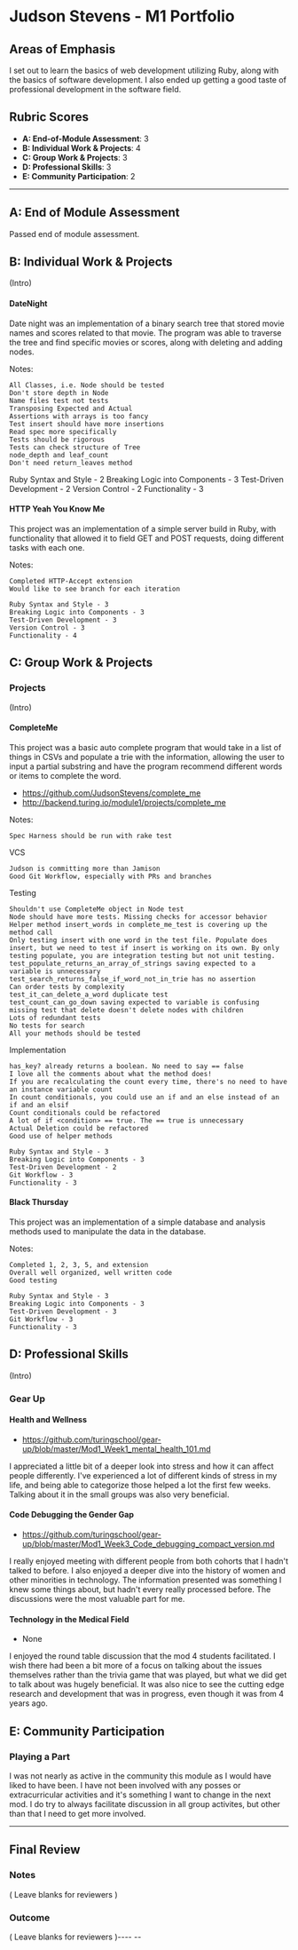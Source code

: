 # Judson Stevens - M1 Portfolio

## Areas of Emphasis

I set out to learn the basics of web development utilizing Ruby, along with the basics of software development. I also ended up getting a good taste of professional development in the software field.

## Rubric Scores

* **A: End-of-Module Assessment**: 3
* **B: Individual Work & Projects**: 4
* **C: Group Work & Projects**: 3
* **D: Professional Skills**: 3
* **E: Community Participation**: 2

-----------------------

## A: End of Module Assessment

Passed end of module assessment.


## B: Individual Work & Projects

(Intro)

#### DateNight

Date night was an implementation of a binary search tree that stored movie names and scores related to that movie. The program was able to traverse the tree and find specific movies or scores, along with deleting and adding nodes.


Notes:

    All Classes, i.e. Node should be tested
    Don't store depth in Node
    Name files test not tests
    Transposing Expected and Actual
    Assertions with arrays is too fancy
    Test insert should have more insertions
    Read spec more specifically
    Tests should be rigorous
    Tests can check structure of Tree
    node_depth and leaf_count
    Don't need return_leaves method


Ruby Syntax and Style - 2
Breaking Logic into Components - 3
Test-Driven Development - 2
Version Control - 2
Functionality - 3

#### HTTP Yeah You Know Me

This project was an implementation of a simple server build in Ruby, with functionality that allowed it to field GET and POST requests, doing different tasks with each one.

Notes:

    Completed HTTP-Accept extension
    Would like to see branch for each iteration

    Ruby Syntax and Style - 3
    Breaking Logic into Components - 3
    Test-Driven Development - 3
    Version Control - 3
    Functionality - 4


## C: Group Work & Projects

### Projects

(Intro)

#### CompleteMe

This project was a basic auto complete program that would take in a list of things in CSVs and populate a trie with the information, allowing the user to input a partial substring and have the program recommend different words or items to complete the word.

* https://github.com/JudsonStevens/complete_me
* http://backend.turing.io/module1/projects/complete_me

Notes:

    Spec Harness should be run with rake test

VCS

    Judson is committing more than Jamison
    Good Git Workflow, especially with PRs and branches

Testing

    Shouldn't use CompleteMe object in Node test
    Node should have more tests. Missing checks for accessor behavior
    Helper method insert_words in complete_me_test is covering up the method call
    Only testing insert with one word in the test file. Populate does insert, but we need to test if insert is working on its own. By only testing populate, you are integration testing but not unit testing.
    test_populate_returns_an_array_of_strings saving expected to a variable is unnecessary
    test_search_returns_false_if_word_not_in_trie has no assertion
    Can order tests by complexity
    test_it_can_delete_a_word duplicate test
    test_count_can_go_down saving expected to variable is confusing
    missing test that delete doesn't delete nodes with children
    Lots of redundant tests
    No tests for search
    All your methods should be tested

Implementation

    has_key? already returns a boolean. No need to say == false
    I love all the comments about what the method does!
    If you are recalculating the count every time, there's no need to have an instance variable count
    In count conditionals, you could use an if and an else instead of an if and an elsif
    Count conditionals could be refactored
    A lot of if <condition> == true. The == true is unnecessary
    Actual Deletion could be refactored
    Good use of helper methods

    Ruby Syntax and Style - 3
    Breaking Logic into Components - 3
    Test-Driven Development - 2
    Git Workflow - 3
    Functionality - 3

#### Black Thursday

This project was an implementation of a simple database and analysis methods used to manipulate the data in the database. 

Notes:

    Completed 1, 2, 3, 5, and extension
    Overall well organized, well written code
    Good testing

    Ruby Syntax and Style - 3
    Breaking Logic into Components - 3
    Test-Driven Development - 3
    Git Workflow - 3
    Functionality - 3

## D: Professional Skills
(Intro)

### Gear Up
#### Health and Wellness

* https://github.com/turingschool/gear-up/blob/master/Mod1_Week1_mental_health_101.md

I appreciated a little bit of a deeper look into stress and how it can affect people differently. I've experienced a lot of different kinds of stress in my life, and being able to categorize those helped a lot the first few weeks. Talking about it in the small groups was also very beneficial.

#### Code Debugging the Gender Gap

* https://github.com/turingschool/gear-up/blob/master/Mod1_Week3_Code_debugging_compact_version.md

I really enjoyed meeting with different people from both cohorts that I hadn't talked to before. I also enjoyed a deeper dive into the history of women and other minorities in technology. The information presented was something I knew some things about, but hadn't every really processed before. The discussions were the most valuable part for me.

#### Technology in the Medical Field

* None

I enjoyed the round table discussion that the mod 4 students facilitated. I wish there had been a bit more of a focus on talking about the issues themselves rather than the trivia game that was played, but what we did get to talk about was hugely beneficial. It was also nice to see the cutting edge research and development that was in progress, even though it was from 4 years ago.

## E: Community Participation

### Playing a Part

I was not nearly as active in the community this module as I would have liked to have been. I have not been involved with any posses or extracurricular activities and it's something I want to change in the next mod. I do try to always facilitate discussion in all group activites, but other than that I need to get more involved.

------------------

## Final Review

### Notes

( Leave blanks for reviewers )

### Outcome

( Leave blanks for reviewers )---- --
